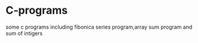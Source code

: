 # C-programs
some c programs including fibonica series program,array sum program and sum of intigers

